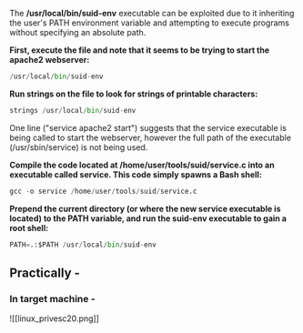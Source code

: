 The **/usr/local/bin/suid-env** executable can be exploited due to it inheriting the user's PATH environment variable and attempting to execute programs without specifying an absolute path.

**First, execute the file and note that it seems to be trying to start the apache2 webserver:**
```python
/usr/local/bin/suid-env
```

**Run strings on the file to look for strings of printable characters:**
```python
strings /usr/local/bin/suid-env
```
One line ("service apache2 start") suggests that the service executable is being called to start the webserver, however the full path of the executable (/usr/sbin/service) is not being used.

**Compile the code located at /home/user/tools/suid/service.c into an executable called service. This code simply spawns a Bash shell:**
```python
gcc -o service /home/user/tools/suid/service.c
```

**Prepend the current directory (or where the new service executable is located) to the PATH variable, and run the suid-env executable to gain a root shell:**
```python
PATH=.:$PATH /usr/local/bin/suid-env
```

## Practically - 
### In target machine -
![[linux_privesc20.png]]
